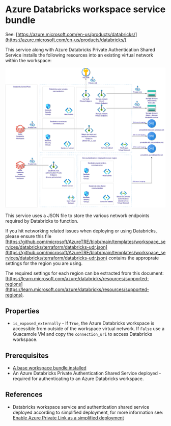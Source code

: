 # Azure Databricks workspace service bundle

See: [https://azure.microsoft.com/en-us/products/databricks/](https://azure.microsoft.com/en-us/products/databricks/)

This service along with Azure Databricks Private Authentication Shared Service installs the following resources into an existing virtual network within the workspace:

![Azure Databricks workspace service](../../assets/databricks_workspace_service.png)

This service uses a JSON file to store the various network endpoints required by Databricks to function.

If you hit networking related issues when deploying or using Databricks, please ensure this file [https://github.com/microsoft/AzureTRE/blob/main/templates/workspace_services/databricks/terraform/databricks-udr.json](https://github.com/microsoft/AzureTRE/blob/main/templates/workspace_services/databricks/terraform/databricks-udr.json) contains the approprate settings for the region you are using.

The required settings for each region can be extracted from this document: [https://learn.microsoft.com/azure/databricks/resources/supported-regions](https://learn.microsoft.com/azure/databricks/resources/supported-regions).

## Properties

- `is_exposed_externally` - If `True`, the Azure Databricks workspace is accessible from outside of the workspace virtual network. If `False` use a Guacamole VM and copy the `connection_uri` to access Databricks workspace.


## Prerequisites

- [A base workspace bundle installed](../workspaces/base.md)
- An Azure Databricks Private Authentication Shared Service deployed - required for authenticating to an Azure Databricks workspace.


## References

- Databricks workspace service and authentication shared service deployed according to simplified deployment, for more information see: [Enable Azure Private Link as a simplified deployment](https://learn.microsoft.com/en-us/azure/databricks/administration-guide/cloud-configurations/azure/private-link-simplified)
